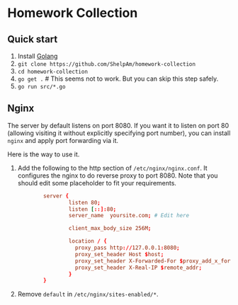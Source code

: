 # Homework Collection

## Quick start

1.   Install [Golang](https://go.dev/)
2.   `git clone https://github.com/ShelpAm/homework-collection`
3.   `cd homework-collection`
4.   `go get .` # This seems not to work. But you can skip this step safely.
5.   `go run src/*.go`

## Nginx

The server by default listens on port 8080. If you want it to listen on port 80 (allowing visiting it without explicitly specifying port number), you can install `nginx` and apply port forwarding via it.

Here is the way to use it.

1.  Add the following to the http section of `/etc/nginx/nginx.conf`. It configures the nginx to do reverse proxy to port 8080.
    Note that you should edit some placeholder to fit your requirements.
    ```nginx.conf
            server {
                    listen 80;
                    listen [::]:80;
                    server_name  yoursite.com; # Edit here

                    client_max_body_size 256M;

                    location / {
                      proxy_pass http://127.0.0.1:8080;
                      proxy_set_header Host $host;
                      proxy_set_header X-Forwarded-For $proxy_add_x_forwarded_for;
                      proxy_set_header X-Real-IP $remote_addr;
                    }
            }
    ```
<!-- 2.  Remove the line (or comment out) in `/etc/nginx/nginx.conf`: `include /etc/nginx/sites-enabled/*;` -->
2.  Remove `default` in `/etc/nginx/sites-enabled/*`.
